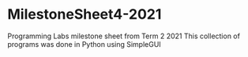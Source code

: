 # MilestoneSheet4-2021
Programming Labs milestone sheet from Term 2 2021 This collection of programs was done in Python using SimpleGUI

